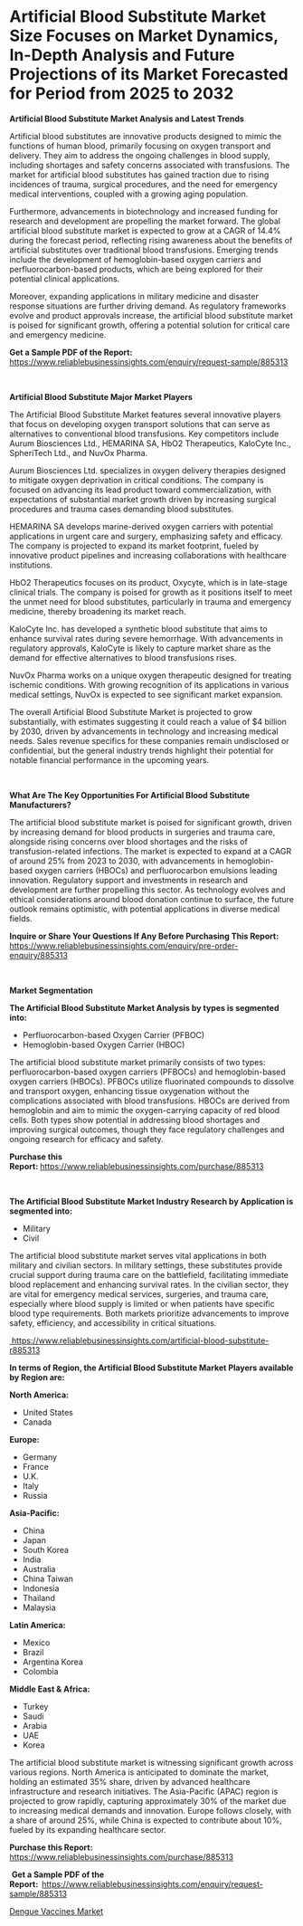 <p><h1>Artificial Blood Substitute Market Size Focuses on Market Dynamics, In-Depth Analysis and Future Projections of its Market Forecasted for Period from 2025 to 2032</h1></p><p><strong>Artificial Blood Substitute Market Analysis and Latest Trends</strong></p>
<p><p>Artificial blood substitutes are innovative products designed to mimic the functions of human blood, primarily focusing on oxygen transport and delivery. They aim to address the ongoing challenges in blood supply, including shortages and safety concerns associated with transfusions. The market for artificial blood substitutes has gained traction due to rising incidences of trauma, surgical procedures, and the need for emergency medical interventions, coupled with a growing aging population.</p><p>Furthermore, advancements in biotechnology and increased funding for research and development are propelling the market forward. The global artificial blood substitute market is expected to grow at a CAGR of 14.4% during the forecast period, reflecting rising awareness about the benefits of artificial substitutes over traditional blood transfusions. Emerging trends include the development of hemoglobin-based oxygen carriers and perfluorocarbon-based products, which are being explored for their potential clinical applications.</p><p>Moreover, expanding applications in military medicine and disaster response situations are further driving demand. As regulatory frameworks evolve and product approvals increase, the artificial blood substitute market is poised for significant growth, offering a potential solution for critical care and emergency medicine.</p></p>
<p><strong>Get a Sample PDF of the Report:&nbsp;</strong> <a href="https://www.reliablebusinessinsights.com/enquiry/request-sample/885313?utm_campaign=2735&utm_medium=2&utm_source=Github&utm_content=ia&utm_term=08032025&utm_id=artificial-blood-substitute">https://www.reliablebusinessinsights.com/enquiry/request-sample/885313</a></p>
<p>&nbsp;</p>
<p><strong>Artificial Blood Substitute Major Market Players</strong></p>
<p><p>The Artificial Blood Substitute Market features several innovative players that focus on developing oxygen transport solutions that can serve as alternatives to conventional blood transfusions. Key competitors include Aurum Biosciences Ltd., HEMARINA SA, HbO2 Therapeutics, KaloCyte Inc., SpheriTech Ltd., and NuvOx Pharma.</p><p>Aurum Biosciences Ltd. specializes in oxygen delivery therapies designed to mitigate oxygen deprivation in critical conditions. The company is focused on advancing its lead product toward commercialization, with expectations of substantial market growth driven by increasing surgical procedures and trauma cases demanding blood substitutes.</p><p>HEMARINA SA develops marine-derived oxygen carriers with potential applications in urgent care and surgery, emphasizing safety and efficacy. The company is projected to expand its market footprint, fueled by innovative product pipelines and increasing collaborations with healthcare institutions.</p><p>HbO2 Therapeutics focuses on its product, Oxycyte, which is in late-stage clinical trials. The company is poised for growth as it positions itself to meet the unmet need for blood substitutes, particularly in trauma and emergency medicine, thereby broadening its market reach.</p><p>KaloCyte Inc. has developed a synthetic blood substitute that aims to enhance survival rates during severe hemorrhage. With advancements in regulatory approvals, KaloCyte is likely to capture market share as the demand for effective alternatives to blood transfusions rises.</p><p>NuvOx Pharma works on a unique oxygen therapeutic designed for treating ischemic conditions. With growing recognition of its applications in various medical settings, NuvOx is expected to see significant market expansion.</p><p>The overall Artificial Blood Substitute Market is projected to grow substantially, with estimates suggesting it could reach a value of $4 billion by 2030, driven by advancements in technology and increasing medical needs. Sales revenue specifics for these companies remain undisclosed or confidential, but the general industry trends highlight their potential for notable financial performance in the upcoming years.</p></p>
<p>&nbsp;</p>
<p><strong>What Are The Key Opportunities For Artificial Blood Substitute Manufacturers?</strong></p>
<p><p>The artificial blood substitute market is poised for significant growth, driven by increasing demand for blood products in surgeries and trauma care, alongside rising concerns over blood shortages and the risks of transfusion-related infections. The market is expected to expand at a CAGR of around 25% from 2023 to 2030, with advancements in hemoglobin-based oxygen carriers (HBOCs) and perfluorocarbon emulsions leading innovation. Regulatory support and investments in research and development are further propelling this sector. As technology evolves and ethical considerations around blood donation continue to surface, the future outlook remains optimistic, with potential applications in diverse medical fields.</p></p>
<p><strong>Inquire or Share Your Questions If Any Before Purchasing This Report:</strong> <a href="https://www.reliablebusinessinsights.com/enquiry/pre-order-enquiry/885313?utm_campaign=2735&utm_medium=2&utm_source=Github&utm_content=ia&utm_term=08032025&utm_id=artificial-blood-substitute">https://www.reliablebusinessinsights.com/enquiry/pre-order-enquiry/885313</a></p>
<p>&nbsp;</p>
<p><strong>Market Segmentation</strong></p>
<p><strong>The Artificial Blood Substitute Market Analysis by types is segmented into:</strong></p>
<p><ul><li>Perfluorocarbon-based Oxygen Carrier (PFBOC)</li><li>Hemoglobin-based Oxygen Carrier (HBOC)</li></ul></p>
<p><p>The artificial blood substitute market primarily consists of two types: perfluorocarbon-based oxygen carriers (PFBOCs) and hemoglobin-based oxygen carriers (HBOCs). PFBOCs utilize fluorinated compounds to dissolve and transport oxygen, enhancing tissue oxygenation without the complications associated with blood transfusions. HBOCs are derived from hemoglobin and aim to mimic the oxygen-carrying capacity of red blood cells. Both types show potential in addressing blood shortages and improving surgical outcomes, though they face regulatory challenges and ongoing research for efficacy and safety.</p></p>
<p><strong>Purchase this Report:&nbsp;</strong><a href="https://www.reliablebusinessinsights.com/purchase/885313?utm_campaign=2735&utm_medium=2&utm_source=Github&utm_content=ia&utm_term=08032025&utm_id=artificial-blood-substitute">https://www.reliablebusinessinsights.com/purchase/885313</a></p>
<p>&nbsp;</p>
<p><strong>The Artificial Blood Substitute Market Industry Research by Application is segmented into:</strong></p>
<p><ul><li>Military</li><li>Civil</li></ul></p>
<p><p>The artificial blood substitute market serves vital applications in both military and civilian sectors. In military settings, these substitutes provide crucial support during trauma care on the battlefield, facilitating immediate blood replacement and enhancing survival rates. In the civilian sector, they are vital for emergency medical services, surgeries, and trauma care, especially where blood supply is limited or when patients have specific blood type requirements. Both markets prioritize advancements to improve safety, efficiency, and accessibility in critical situations.</p></p>
<p><a href="https://www.reliablebusinessinsights.com/artificial-blood-substitute-r885313?utm_campaign=2735&utm_medium=2&utm_source=Github&utm_content=ia&utm_term=08032025&utm_id=artificial-blood-substitute">&nbsp;https://www.reliablebusinessinsights.com/artificial-blood-substitute-r885313</a></p>
<p><strong>In terms of Region, the Artificial Blood Substitute Market Players available by Region are:</strong></p>
<p>
    <p> <strong> North America: </strong>
        <ul>
            <li>United States</li>
            <li>Canada</li>
        </ul>
        </p> 
    <p> <strong> Europe: </strong>
        <ul>
            <li>Germany</li>
            <li>France</li>
            <li>U.K.</li>
            <li>Italy</li>
            <li>Russia</li>
        </ul>
        </p> 
    <p> <strong> Asia-Pacific: </strong>
        <ul>
            <li>China</li>
            <li>Japan</li>
            <li>South Korea</li>
            <li>India</li>
            <li>Australia</li>
            <li>China Taiwan</li>
            <li>Indonesia</li>
            <li>Thailand</li>
            <li>Malaysia</li>
        </ul>
        </p> 
    <p> <strong> Latin America: </strong>
        <ul>
            <li>Mexico</li>
            <li>Brazil</li>
            <li>Argentina Korea</li>
            <li>Colombia</li>
        </ul>
        </p> 
    <p> <strong> Middle East & Africa: </strong>
        <ul>
            <li>Turkey</li>
            <li>Saudi</li>
            <li>Arabia</li>
            <li>UAE</li>
            <li>Korea</li>
        </ul>
    </p>
    </p>
<p><p>The artificial blood substitute market is witnessing significant growth across various regions. North America is anticipated to dominate the market, holding an estimated 35% share, driven by advanced healthcare infrastructure and research initiatives. The Asia-Pacific (APAC) region is projected to grow rapidly, capturing approximately 30% of the market due to increasing medical demands and innovation. Europe follows closely, with a share of around 25%, while China is expected to contribute about 10%, fueled by its expanding healthcare sector.</p></p>
<p><strong>Purchase this Report: </strong><a href="https://www.reliablebusinessinsights.com/purchase/885313?utm_campaign=2735&utm_medium=2&utm_source=Github&utm_content=ia&utm_term=08032025&utm_id=artificial-blood-substitute">https://www.reliablebusinessinsights.com/purchase/885313</a></p>
<p>&nbsp;<strong>Get a Sample PDF of the Report:&nbsp;&nbsp;</strong><a href="https://www.reliablebusinessinsights.com/enquiry/request-sample/885313?utm_campaign=2735&utm_medium=2&utm_source=Github&utm_content=ia&utm_term=08032025&utm_id=artificial-blood-substitute">https://www.reliablebusinessinsights.com/enquiry/request-sample/885313</a></p>
<p><strong></strong></p>
<p><p><a href="https://github.com/watzondechao/Market-Research-Report-List-1/blob/main/dengue-vaccines-market.md?utm_campaign=2735&utm_medium=2&utm_source=Github&utm_content=ia&utm_term=08032025&utm_id=artificial-blood-substitute">Dengue Vaccines Market</a></p></p>